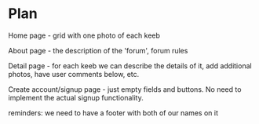 # Plan

Home page - grid with one photo of each keeb

About page - the description of the 'forum', forum rules

Detail page - for each keeb we can describe the details of it, add additional photos, have user comments below, etc.

Create account/signup page - just empty fields and buttons. No need to implement the actual signup functionality.


reminders:
we need to have a footer with both of our names on it
